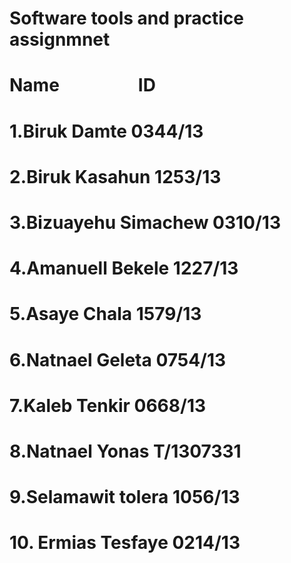 # Software tools and practice assignmnet
#
#     Name                   ID 
# 1.Biruk Damte           0344/13 
# 2.Biruk Kasahun         1253/13 
# 3.Bizuayehu Simachew   0310/13 
# 4.Amanuell Bekele       1227/13 
# 5.Asaye Chala           1579/13 
# 6.Natnael Geleta        0754/13 
# 7.Kaleb Tenkir          0668/13 
# 8.Natnael Yonas         T/1307331
# 9.Selamawit tolera      1056/13
# 10. Ermias Tesfaye      0214/13
